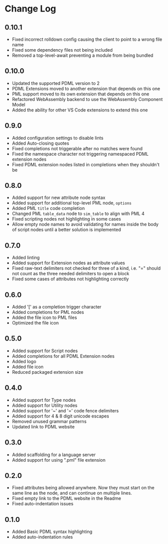# Change Log

## 0.10.1
- Fixed incorrect rolldown config causing the client to point to a wrong file name
- Fixed some dependency files not being included
- Removed a top-level-await preventing a module from being bundled

## 0.10.0
- Updated the supported PDML version to 2
- PDML Extensions moved to another extension that depends on this one
- PML support moved to its own extension that depends on this one
- Refactored WebAssembly backend to use the WebAssembly Component Model
- Added the ability for other VS Code extensions to extend this one

## 0.9.0
- Added configuration settings to disable lints
- Added Auto-closing quotes
- Fixed completions not triggerable after no matches were found
- Fixed the namespace character not triggering namespaced PDML extension nodes
- Fixed PDML extension nodes listed in completions when they shouldn't be

## 0.8.0
- Added support for new attribute node syntax
- Added support for additional top-level PML node, `options`
- Added PML `title` code completion
- Changed PML `table_data` node to `sim_table` to align with PML 4
- Fixed scripting nodes not highlighting in some cases
- Allow empty node names to avoid validating for names inside the body of script nodes until a better solution is implemented

## 0.7.0
- Added linting
- Added support for Extension nodes as attribute values
- Fixed raw-text delimiters not checked for three of a kind, i.e. "=" should not count as the three needed delimiters to open a block
- Fixed some cases of attributes not highlighting correctly

## 0.6.0
- Added '[' as a completion trigger character
- Added completions for PML nodes
- Added the file icon to PML files
- Optimized the file icon

## 0.5.0
- Added support for Script nodes
- Added completions for all PDML Extension nodes
- Added logo
- Added file icon
- Reduced packaged extension size

## 0.4.0
- Added support for Type nodes
- Added support for Utility nodes
- Added support for '~' and '=' code fence delimiters
- Added support for 4 & 8 digit unicode escapes
- Removed unused grammar patterns
- Updated link to PDML website

## 0.3.0
- Added scaffolding for a language server
- Added support for using ".pml" file extension

## 0.2.0
- Fixed attributes being allowed anywhere. Now they must start on the same line as the node, and can continue on multiple lines.
- Fixed empty link to the PDML website in the Readme
- Fixed auto-indentation issues

## 0.1.0
- Added Basic PDML syntax highlighting
- Added auto-indentation rules